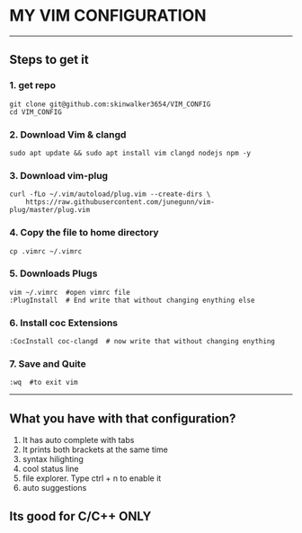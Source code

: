 # MY VIM CONFIGURATION

---

## Steps to get it

### 1. get repo
    git clone git@github.com:skinwalker3654/VIM_CONFIG
    cd VIM_CONFIG

### 2. Download Vim & clangd
    sudo apt update && sudo apt install vim clangd nodejs npm -y
    
### 3. Download vim-plug
    curl -fLo ~/.vim/autoload/plug.vim --create-dirs \
        https://raw.githubusercontent.com/junegunn/vim-plug/master/plug.vim
    
### 4. Copy the file to home directory
    cp .vimrc ~/.vimrc
    
### 5. Downloads Plugs
    vim ~/.vimrc  #open vimrc file
    :PlugInstall  # End write that without changing enything else

### 6. Install coc Extensions
    :CocInstall coc-clangd  # now write that without changing enything

### 7. Save and Quite
    :wq  #to exit vim
    
---

## What you have with that configuration?

1. It has auto complete with tabs
2. It prints both brackets at the same time
3. syntax hilighting
4. cool status line
5. file explorer. Type ctrl + n to enable it
6. auto suggestions

## Its good for C/C++ ONLY
